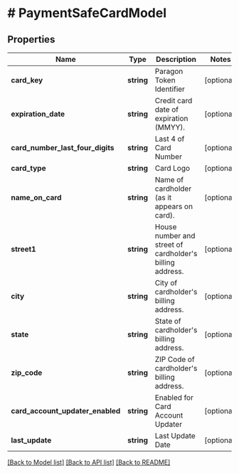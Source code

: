 # # PaymentSafeCardModel

## Properties

Name | Type | Description | Notes
------------ | ------------- | ------------- | -------------
**card_key** | **string** | Paragon Token Identifier | [optional]
**expiration_date** | **string** | Credit card date of expiration (MMYY). | [optional]
**card_number_last_four_digits** | **string** | Last 4 of Card Number | [optional]
**card_type** | **string** | Card Logo | [optional]
**name_on_card** | **string** | Name of cardholder (as it appears on card). | [optional]
**street1** | **string** | House number and street of cardholder&#39;s billing address. | [optional]
**city** | **string** | City of cardholder&#39;s billing address. | [optional]
**state** | **string** | State of cardholder&#39;s billing address. | [optional]
**zip_code** | **string** | ZIP Code of cardholder&#39;s billing address. | [optional]
**card_account_updater_enabled** | **string** | Enabled for Card Account Updater | [optional]
**last_update** | **string** | Last Update Date | [optional]

[[Back to Model list]](../../README.md#models) [[Back to API list]](../../README.md#endpoints) [[Back to README]](../../README.md)
